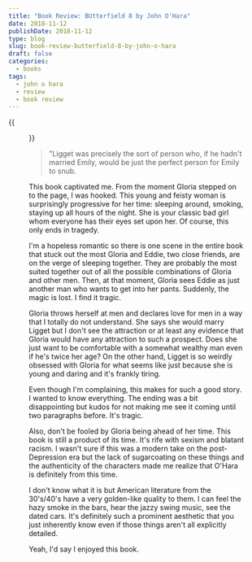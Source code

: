 ```yaml
---
title: "Book Review: BUtterfield 8 by John O'Hara"
date: 2018-11-12
publishDate: 2018-11-12
type: blog
slug: book-review-butterfield-8-by-john-o-hara
draft: false
categories:
  - books
tags:
  - john o hara
  - review
  - book review
---
```


{{<figure src="https://res.cloudinary.com/dvozrk6m8/image/upload/v1540754255/butterfield-8-john-o-hara_ts2kmy.png" title="BUtterfield 8 by John O'Hara">}}

> "Ligget was precisely the sort of person who, if he hadn't married Emily, would be just the perfect person for Emily to snub.

This book captivated me. From the moment Gloria stepped on to the page, I was hooked. This young and feisty woman is surprisingly progressive for her time: sleeping around, smoking, staying up all hours of the night. She is your classic bad girl whom everyone has their eyes set upon her. Of course, this only ends in tragedy.

I'm a hopeless romantic so there is one scene in the entire book that stuck out the most Gloria and Eddie, two close friends, are on the verge of sleeping together. They are probably the most suited together out of all the possible combinations of Gloria and other men. Then, at that moment, Gloria sees Eddie as just another man who wants to get into her pants. Suddenly, the magic is lost. I find it tragic.

Gloria throws herself at men and declares love for men in a way that I totally do not understand. She says she would marry Ligget but I don't see the attraction or at least any evidence that Gloria would have any attraction to such a prospect. Does she just want to be comfortable with a somewhat wealthy man even if he's twice her age? On the other hand, Ligget is so weirdly obsessed with Gloria for what seems like just because she is young and daring and it's frankly tiring. 

Even though I'm complaining, this makes for such a good story. I wanted to know everything. The ending was a bit disappointing but kudos for not making me see it coming until two paragraphs before. It's tragic.

Also, don't be fooled by Gloria being ahead of her time. This book is still a product of its time. It's rife with sexism and blatant racism. I wasn't sure if this was a modern take on the post-Depression era but the lack of sugarcoating on these things and the authenticity of the characters made me realize that O'Hara is definitely from this time.

I don't know what it is but American literature from the 30's/40's have a very golden-like quality to them. I can feel the hazy smoke in the bars, hear the jazzy swing music, see the dated cars. It's definitely such a prominent aesthetic that you just inherently know even if those things aren't all explicitly detailed.

Yeah, I'd say I enjoyed this book.
